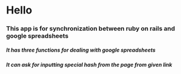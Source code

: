<h1>Hello</h1>
<h3>This app is for synchronization between ruby on rails and google spreadsheets</h3>
<h5>It has three functions for dealing with google spreadsheets</h5>
<h5>It can ask for inputting special hash from the page from given link</h5>